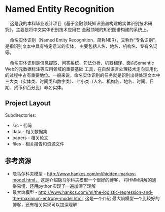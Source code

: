 Named Entity Recognition
=======================
       
&nbsp;&nbsp;&nbsp;&nbsp;这是我的本科毕业设计项目《基于金融领域知识图谱构建的实体识别技术研究》，主要是将中文实体识别技术应用在
金融领域的知识图谱构建的系统上。

 &nbsp;&nbsp;&nbsp;&nbsp;命名实体识别（Named Entity Recognition，简称NER），又称作“专名识别”，是指识别文本中具有特定意义的实体，
主要包括人名、地名、机构名、专有名词等。

 &nbsp;&nbsp;&nbsp;&nbsp;命名实体识别是信息提取、问答系统、句法分析、机器翻译、面向Semantic Web的元数据标注等应用领域的重要基础
工具，在自然语言处理技术走向实用化的过程中占有重要地位。一般来说，命名实体识别的任务就是识别出待处理文本中
三大类（实体类、时间类和数字类）、七小类（人名、机构名、地名、时间、日期、货币和百分比）命名实体。

Project Layout
--------------

Subdirectories:

- src - 代码
- data - 相关数据集
- papers - 相关论文
- files - 相关报告和资源文件


参考资源
------------------

- 隐马尔科夫模型 -  http://www.hankcs.com/ml/hidden-markov-model.html， 这是介绍隐马尔科夫模型一个很好的博客，
将HMM讲解的通俗易懂，还用python实现了一遍加深了理解
- 最大熵模型 - http://www.hankcs.com/ml/the-logistic-regression-and-the-maximum-entropy-model.html, 这是一个介绍
最大熵模型一个比较好的博客，还有相关实现可以加深理解